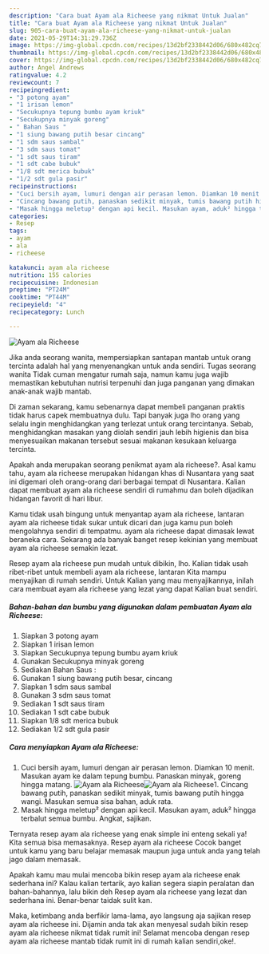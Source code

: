 ```yaml
---
description: "Cara buat Ayam ala Richeese yang nikmat Untuk Jualan"
title: "Cara buat Ayam ala Richeese yang nikmat Untuk Jualan"
slug: 905-cara-buat-ayam-ala-richeese-yang-nikmat-untuk-jualan
date: 2021-05-29T14:31:29.736Z
image: https://img-global.cpcdn.com/recipes/13d2bf2338442d06/680x482cq70/ayam-ala-richeese-foto-resep-utama.jpg
thumbnail: https://img-global.cpcdn.com/recipes/13d2bf2338442d06/680x482cq70/ayam-ala-richeese-foto-resep-utama.jpg
cover: https://img-global.cpcdn.com/recipes/13d2bf2338442d06/680x482cq70/ayam-ala-richeese-foto-resep-utama.jpg
author: Angel Andrews
ratingvalue: 4.2
reviewcount: 7
recipeingredient:
- "3 potong ayam"
- "1 irisan lemon"
- "Secukupnya tepung bumbu ayam kriuk"
- "Secukupnya minyak goreng"
- " Bahan Saus "
- "1 siung bawang putih besar cincang"
- "1 sdm saus sambal"
- "3 sdm saus tomat"
- "1 sdt saus tiram"
- "1 sdt cabe bubuk"
- "1/8 sdt merica bubuk"
- "1/2 sdt gula pasir"
recipeinstructions:
- "Cuci bersih ayam, lumuri dengan air perasan lemon. Diamkan 10 menit. Masukan ayam ke dalam tepung bumbu. Panaskan minyak, goreng hingga matang."
- "Cincang bawang putih, panaskan sedikit minyak, tumis bawang putih hingga wangi. Masukan semua sisa bahan, aduk rata."
- "Masak hingga meletup² dengan api kecil. Masukan ayam, aduk² hingga terbalut semua bumbu. Angkat, sajikan."
categories:
- Resep
tags:
- ayam
- ala
- richeese

katakunci: ayam ala richeese 
nutrition: 155 calories
recipecuisine: Indonesian
preptime: "PT24M"
cooktime: "PT44M"
recipeyield: "4"
recipecategory: Lunch

---
```



![Ayam ala Richeese](https://img-global.cpcdn.com/recipes/13d2bf2338442d06/680x482cq70/ayam-ala-richeese-foto-resep-utama.jpg)

Jika anda seorang wanita, mempersiapkan santapan mantab untuk orang tercinta adalah hal yang menyenangkan untuk anda sendiri. Tugas seorang  wanita Tidak cuman mengatur rumah saja, namun kamu juga wajib memastikan kebutuhan nutrisi terpenuhi dan juga panganan yang dimakan anak-anak wajib mantab.

Di zaman  sekarang, kamu sebenarnya dapat membeli panganan praktis tidak harus capek membuatnya dulu. Tapi banyak juga lho orang yang selalu ingin menghidangkan yang terlezat untuk orang tercintanya. Sebab, menghidangkan masakan yang diolah sendiri jauh lebih higienis dan bisa menyesuaikan makanan tersebut sesuai makanan kesukaan keluarga tercinta. 



Apakah anda merupakan seorang penikmat ayam ala richeese?. Asal kamu tahu, ayam ala richeese merupakan hidangan khas di Nusantara yang saat ini digemari oleh orang-orang dari berbagai tempat di Nusantara. Kalian dapat membuat ayam ala richeese sendiri di rumahmu dan boleh dijadikan hidangan favorit di hari libur.

Kamu tidak usah bingung untuk menyantap ayam ala richeese, lantaran ayam ala richeese tidak sukar untuk dicari dan juga kamu pun boleh mengolahnya sendiri di tempatmu. ayam ala richeese dapat dimasak lewat beraneka cara. Sekarang ada banyak banget resep kekinian yang membuat ayam ala richeese semakin lezat.

Resep ayam ala richeese pun mudah untuk dibikin, lho. Kalian tidak usah ribet-ribet untuk membeli ayam ala richeese, lantaran Kita mampu menyajikan di rumah sendiri. Untuk Kalian yang mau menyajikannya, inilah cara membuat ayam ala richeese yang lezat yang dapat Kalian buat sendiri.

<!--inarticleads1-->

##### Bahan-bahan dan bumbu yang digunakan dalam pembuatan Ayam ala Richeese:

1. Siapkan 3 potong ayam
1. Siapkan 1 irisan lemon
1. Siapkan Secukupnya tepung bumbu ayam kriuk
1. Gunakan Secukupnya minyak goreng
1. Sediakan  Bahan Saus :
1. Gunakan 1 siung bawang putih besar, cincang
1. Siapkan 1 sdm saus sambal
1. Gunakan 3 sdm saus tomat
1. Sediakan 1 sdt saus tiram
1. Sediakan 1 sdt cabe bubuk
1. Siapkan 1/8 sdt merica bubuk
1. Sediakan 1/2 sdt gula pasir




<!--inarticleads2-->

##### Cara menyiapkan Ayam ala Richeese:

1. Cuci bersih ayam, lumuri dengan air perasan lemon. Diamkan 10 menit. Masukan ayam ke dalam tepung bumbu. Panaskan minyak, goreng hingga matang.
<img src="https://img-global.cpcdn.com/steps/57cca2029168c910/160x128cq70/ayam-ala-richeese-langkah-memasak-1-foto.jpg" alt="Ayam ala Richeese"><img src="https://img-global.cpcdn.com/steps/00d35bad5a2d1aca/160x128cq70/ayam-ala-richeese-langkah-memasak-1-foto.jpg" alt="Ayam ala Richeese">1. Cincang bawang putih, panaskan sedikit minyak, tumis bawang putih hingga wangi. Masukan semua sisa bahan, aduk rata.
1. Masak hingga meletup² dengan api kecil. Masukan ayam, aduk² hingga terbalut semua bumbu. Angkat, sajikan.




Ternyata resep ayam ala richeese yang enak simple ini enteng sekali ya! Kita semua bisa memasaknya. Resep ayam ala richeese Cocok banget untuk kamu yang baru belajar memasak maupun juga untuk anda yang telah jago dalam memasak.

Apakah kamu mau mulai mencoba bikin resep ayam ala richeese enak sederhana ini? Kalau kalian tertarik, ayo kalian segera siapin peralatan dan bahan-bahannya, lalu bikin deh Resep ayam ala richeese yang lezat dan sederhana ini. Benar-benar taidak sulit kan. 

Maka, ketimbang anda berfikir lama-lama, ayo langsung aja sajikan resep ayam ala richeese ini. Dijamin anda tak akan menyesal sudah bikin resep ayam ala richeese nikmat tidak rumit ini! Selamat mencoba dengan resep ayam ala richeese mantab tidak rumit ini di rumah kalian sendiri,oke!.

